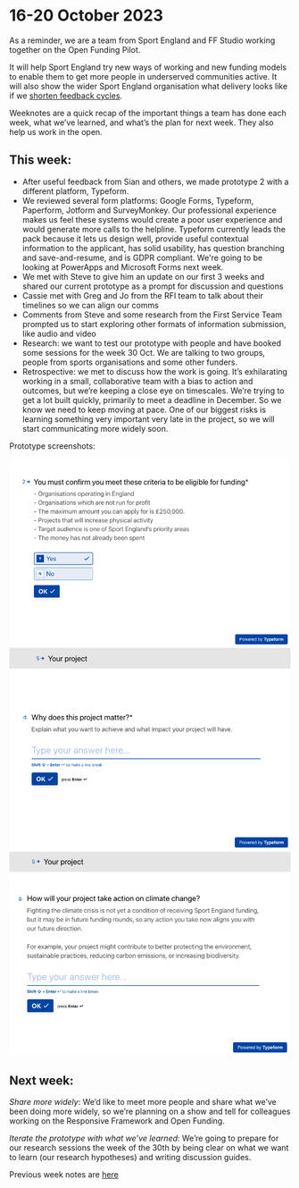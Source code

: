 # 16-20 October 2023

As a reminder, we are a team from Sport England and FF Studio working together on the Open Funding Pilot.

It will help Sport England try new ways of working and new funding models to enable them to get more people in underserved communities active. It will also show the wider Sport England organisation what delivery looks like if we [shorten feedback cycles](https://www.atlassian.com/blog/productivity/shorten-feedback-loops-reduce-teams-stress).

Weeknotes are a quick recap of the important things a team has done each week, what we’ve learned, and what’s the plan for next week. They also help us work in the open.

## This week:

* After useful feedback from Sian and others, we made prototype 2 with a different platform, Typeform.
* We reviewed several form platforms: Google Forms, Typeform, Paperform, Jotform and SurveyMonkey. Our professional experience makes us feel these systems would create a poor user experience and would generate more calls to the helpline. Typeform currently leads the pack because it lets us design well, provide useful contextual information to the applicant, has solid usability, has question branching and save-and-resume, and is GDPR compliant. We're going to be looking at PowerApps and Microsoft Forms next week.
* We met with Steve to give him an update on our first 3 weeks and shared our current prototype as a prompt for discussion and questions
* Cassie met with Greg and Jo from the RFI team to talk about their timelines so we can align our comms
* Comments from Steve and some research from the First Service Team prompted us to start exploring other formats of information submission, like audio and video
* Research: we want to test our prototype with people and have booked some sessions for the week 30 Oct. We are talking to two groups, people from sports organisations and some other funders.
* Retrospective: we met to discuss how the work is going. It’s exhilarating working in a small, collaborative team with a bias to action and outcomes, but we’re keeping a close eye on timescales. We’re trying to get a lot built quickly, primarily to meet a deadline in December. So we know we need to keep moving at pace. One of our biggest risks is learning something very important very late in the project, so we will start communicating more widely soon.

Prototype screenshots:

![Minimum criteria to be eligible for funding](/open-funding-pilot/images/ffse_p2_eligible.png)
![Why does this project matter?](/open-funding-pilot/images/ffse_p2_matter.png)
![How will your project take action on climate change?](/open-funding-pilot/images/ffse_p2_climate.png)

## Next week:

*Share more widely*: We’d like to meet more people and share what we’ve been doing more widely, so we’re planning on a show and tell for colleagues working on the Responsive Framework and Open Funding.

*Iterate the prototype with what we’ve learned*: We’re going to prepare for our research sessions the week of the 30th by being clear on what we want to learn (our research hypotheses) and writing discussion guides.


Previous week notes are [here](https://openfundingpilot.ff.studio/open-funding-pilot/)
